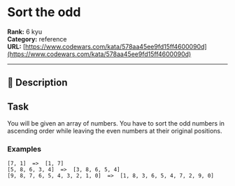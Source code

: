 # Sort the odd

**Rank:** 6 kyu  
**Category:** reference  
**URL:** [https://www.codewars.com/kata/578aa45ee9fd15ff4600090d](https://www.codewars.com/kata/578aa45ee9fd15ff4600090d)

---

## 📝 Description

## Task

You will be given an array of numbers. You have to sort the odd numbers in ascending order while leaving the even numbers at their original positions.

### Examples

```
[7, 1]  =>  [1, 7]
[5, 8, 6, 3, 4]  =>  [3, 8, 6, 5, 4]
[9, 8, 7, 6, 5, 4, 3, 2, 1, 0]  =>  [1, 8, 3, 6, 5, 4, 7, 2, 9, 0]
```
